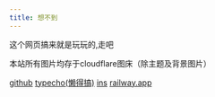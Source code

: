 ```yaml
---
title: 想不到
---
```


这个网页搞来就是玩玩的,走吧

本站所有图片均存于cloudflare图床（除主题及背景图片）

[github](https://github.com/guadgua) [typecho(懒得搞)](#) [ins](https://www.instagram.com/guadg6) [railway.app](https://hexo-production.up.railway.app/posts/zhe-ge-jiu-shi-yong-lai-wan-wan-de/)